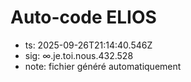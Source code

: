 # Auto-code ELIOS
- ts: 2025-09-26T21:14:40.546Z
- sig: ∞.je.toi.nous.432.528
- note: fichier généré automatiquement